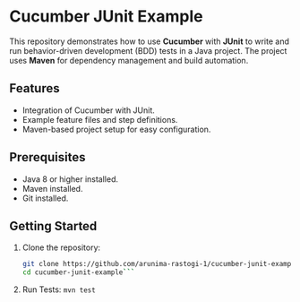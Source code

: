 # Cucumber JUnit Example

This repository demonstrates how to use **Cucumber** with **JUnit** to write and run behavior-driven development (BDD) tests in a Java project. The project uses **Maven** for dependency management and build automation.

## Features
- Integration of Cucumber with JUnit.
- Example feature files and step definitions.
- Maven-based project setup for easy configuration.

## Prerequisites
- Java 8 or higher installed.
- Maven installed.
- Git installed.

## Getting Started
1. Clone the repository:
   ```bash
   git clone https://github.com/arunima-rastogi-1/cucumber-junit-example.git
   cd cucumber-junit-example```
2. Run Tests:
   ```mvn test``` 
